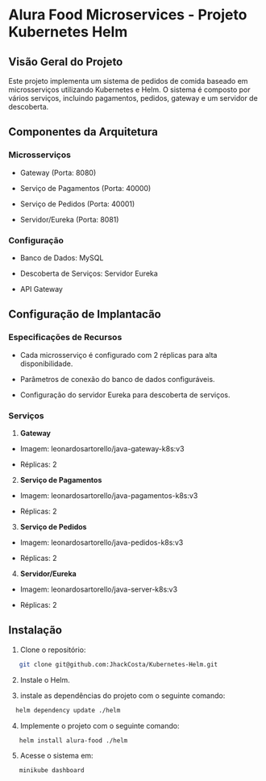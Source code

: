 # Alura Food Microservices - Projeto Kubernetes Helm

## Visão Geral do Projeto

Este projeto implementa um sistema de pedidos de comida baseado em microsserviços utilizando Kubernetes e Helm. O sistema é composto por vários serviços, incluindo pagamentos, pedidos, gateway e um servidor de descoberta.

## Componentes da Arquitetura

### Microsserviços

- Gateway (Porta: 8080)

- Serviço de Pagamentos (Porta: 40000)

- Serviço de Pedidos (Porta: 40001)

- Servidor/Eureka (Porta: 8081)

### Configuração

- Banco de Dados: MySQL

- Descoberta de Serviços: Servidor Eureka

- API Gateway

## Configuração de Implantacão

### Especificações de Recursos

- Cada microsserviço é configurado com 2 réplicas para alta disponibilidade.

- Parâmetros de conexão do banco de dados configuráveis.

- Configuração do servidor Eureka para descoberta de serviços.

### Serviços

1. **Gateway**

- Imagem: leonardosartorello/java-gateway-k8s:v3

- Réplicas: 2

2. **Serviço de Pagamentos**

- Imagem: leonardosartorello/java-pagamentos-k8s:v3

- Réplicas: 2

3. **Serviço de Pedidos**

- Imagem: leonardosartorello/java-pedidos-k8s:v3

- Réplicas: 2

4. **Servidor/Eureka**

- Imagem: leonardosartorello/java-server-k8s:v3

- Réplicas: 2

## Instalação

1. Clone o repositório:
   
```bash
   git clone git@github.com:JhackCosta/Kubernetes-Helm.git
```

2. Instale o Helm.

3. instale as dependências do projeto com o seguinte comando:
```bash
  helm dependency update ./helm
```

4. Implemente o projeto com o seguinte comando:
```bash
   helm install alura-food ./helm
```

5. Acesse o sistema em:
```bash
   minikube dashboard
```
